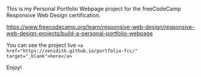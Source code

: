 This is my Personal Portfolio Webpage project for the freeCodeCamp Responsive Web Design certification. 

https://www.freecodecamp.org/learn/responsive-web-design/responsive-web-design-projects/build-a-personal-portfolio-webpage

You can see the project live ``<a href="https://zenidith.github.io/portfolio-fcc/" target="_blank">here</a>``

Enjoy!

